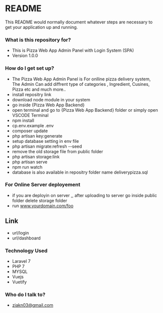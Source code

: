 # README #

This README would normally document whatever steps are necessary to get your application up and running.

### What is this repository for? ###

* This is Pizza Web App Admin Panel with Login System  (SPA)
* Version 1.0.0

### How do I get set up? ###

* The Pizza Web App Admin Panel is For onlline pizza delivery system, The Admin Can add diffrent type of categories , Ingredient, Cusines, Pizza etc and much more..
* install repositry link 
* download node module in your system
* go inside {Pizza Web App Backend} 
* open terminal and go to {Pizza Web App Backend} folder or simply open VSCODE Terminal
* npm install
* cp.env.example .env
* composer update
* php artisan key:generate
* setup database setting in env file
* php artisan migrate:refresh --seed 
* remove the old storage file from public folder
* php artisan storage:link
* php artisan serve
* npm run watch
* database is also available in repositry folder name deliverypizza.sql

### For Online Server deployement ###
* if you are deployin on server ,, after uploading to server go inside public folder  delete storage folder
* run www.yourdomain.com/foo

## Link ##

* url/login       
* url/dashboard

### Technology Used ###

* Laravel 7
* PHP 7
* MYSQL 
* Vuejs
* Vuetify

### Who do I talk to? ###

* ziakn03@gmail.com